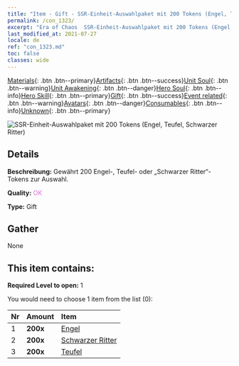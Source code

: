 ```yaml
---
title: "Item - Gift - SSR-Einheit-Auswahlpaket mit 200 Tokens (Engel, Teufel, Schwarzer Ritter)"
permalink: /con_1323/
excerpt: "Era of Chaos  SSR-Einheit-Auswahlpaket mit 200 Tokens (Engel, Teufel, Schwarzer Ritter)"
last_modified_at: 2021-07-27
locale: de
ref: "con_1323.md"
toc: false
classes: wide
---
```

 [Materials](/ItemsDE/){: .btn .btn--primary}[Artifacts](/ItemsDE/Artifacts/){: .btn .btn--success}[Unit Soul](/ItemsDE/UnitSoul/){: .btn .btn--warning}[Unit Awakening](/ItemsDE/UnitAwakening/){: .btn .btn--danger}[Hero Soul](/ItemsDE/HeroSoul/){: .btn .btn--info}[Hero Skill](/ItemsDE/HeroSkill/){: .btn .btn--primary}[Gift](/ItemsDE/Gift/){: .btn .btn--success}[Event related](/ItemsDE/Events/){: .btn .btn--warning}[Avatars](/ItemsDE/Avatars/){: .btn .btn--danger}[Consumables](/ItemsDE/Consumables/){: .btn .btn--info}[Unknown](/ItemsDE/Unknown/){: .btn .btn--primary}

 ![SSR-Einheit-Auswahlpaket mit 200 Tokens (Engel, Teufel, Schwarzer Ritter)](/images/t/i_907374.png)

## Details
 **Beschreibung:** Gewährt 200 Engel-, Teufel- oder „Schwarzer Ritter“-Tokens zur Auswahl.

 **Quality:** <span style="color: #DA70D6">OK</span>

 **Type:** Gift

## Gather

  None

## This item contains:

 **Required Level to open:** 1

 You would need to choose 1 item from the list (0):

  | Nr | Amount |     Item    |
  |:---|:-------|:------------|
  | 1 |  **200x** | [Engel](/ItemsDE/unt_196/) |  | 
  | 2 |  **200x** | [Schwarzer Ritter](/ItemsDE/unt_213/) |  | 
  | 3 |  **200x** | [Teufel](/ItemsDE/unt_232/) |  | 
